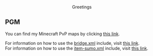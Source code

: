 <p align="center">
Greetings<br>
</p>

## PGM

You can find my Minecraft PvP maps by clicking [this link](https://github.com/zzufx/zzuf-maps).<br>

For information on how to use the [bridge.xml](https://github.com/zzufx/zzuf-maps/blob/master/includes/bridge.xml) include, visit [this link](https://zzufx.github.io/bridge.html).<br>
For information on how to use the [item-sumo.xml](https://github.com/zzufx/zzuf-maps/blob/master/includes/item-sumo.xml) include, visit [this link](https://zzufx.github.io/item_sumo.html).<br>
